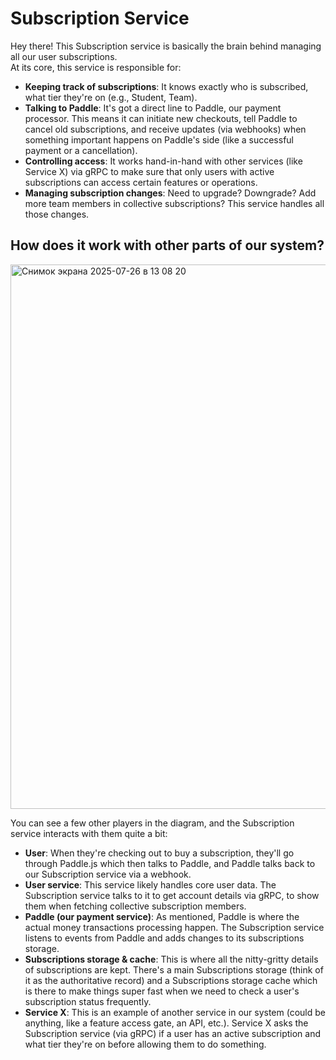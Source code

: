# Subscription Service

Hey there! This Subscription service is basically the brain behind managing all our user subscriptions.  
At its core, this service is responsible for:
- **Keeping track of subscriptions**: It knows exactly who is subscribed, what tier they're on (e.g., Student, Team).
- **Talking to Paddle**: It's got a direct line to Paddle, our payment processor. This means it can initiate new checkouts, tell Paddle to cancel old subscriptions, and receive updates (via webhooks) when something important happens on Paddle's side (like a successful payment or a cancellation).
- **Controlling access**: It works hand-in-hand with other services (like Service X) via gRPC to make sure that only users with active subscriptions can access certain features or operations.
- **Managing subscription changes**: Need to upgrade? Downgrade? Add more team members in collective subscriptions? This service handles all those changes.

## How does it work with other parts of our system?

<img width="1260" height="871" alt="Снимок экрана 2025-07-26 в 13 08 20" src="https://github.com/user-attachments/assets/20c52047-8eef-4648-9127-7c4cb01432e1" />

You can see a few other players in the diagram, and the Subscription service interacts with them quite a bit:
- **User**: When they're checking out to buy a subscription, they'll go through Paddle.js which then talks to Paddle, and Paddle talks back to our Subscription service via a webhook.
- **User service**: This service likely handles core user data. The Subscription service talks to it to get account details via gRPC, to show them when fetching collective subscription members.
- **Paddle (our payment service)**: As mentioned, Paddle is where the actual money transactions processing happen. The Subscription service listens to events from Paddle and adds changes to its subscriptions storage.
- **Subscriptions storage & cache**: This is where all the nitty-gritty details of subscriptions are kept. There's a main Subscriptions storage (think of it as the authoritative record) and a Subscriptions storage cache which is there to make things super fast when we need to check a user's subscription status frequently.
- **Service X**: This is an example of another service in our system (could be anything, like a feature access gate, an API, etc.).
Service X asks the Subscription service (via gRPC) if a user has an active subscription and what tier they're on before allowing them to do something.
